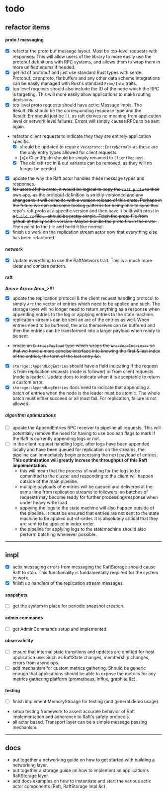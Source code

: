 todo
====
## refactor items
#### proto / messaging
- [x] refactor the proto buf message layout. Must be top-level requests with responses. This will allow users of the library to more easily use the protobuf definitions with RPC systems, and allows them to wrap them in more unified enums if needed.
- [x] get rid of protobuf and just use standard Rust types with serde. Protobuf, capnproto, flatbuffers and any other data scheme integrations can be easily managed with Rust's standard `From/Into` traits.
- [x] top level requests should also include the ID of the node which the RPC is targeting. This will more easily allow applications to make routing decisions.
- [x] top level proto requests should have actix::Message impls. The Result::Ok should be the corresponding response type and the Result::Err should just be `()`, as raft derives no meaning from application level or network level failures. Errors will simply causes RPCs to be sent again.
- refactor client requests to indicate they they are entirely application specific.
    - [x] should be updated to require `Vec<proto::EntryNormal>` as these are the only entry types allowed for client requests.
    - [x]x ClientRpcIn should be simply renamed to `ClientRequest`.
    - [x] The old raft rpc in & out variants can be removed, as they will no longer be needed.
- [x] update the way the Raft actor handles these message types and responses.
- [x] ~~for users of this crate, it would be logical to copy the `raft.proto` to their own app, as the protobuf definition is strictly versioned and any changes to it will coincide with a version release of this crate. Perhaps in the future we can add some tooling patterns for being able to sync this repo's raft.proto at a specific version and then have it built with prost in a `build.rs` file ... should be pretty simple. Fetch the proto file from github at the specific version. Maybe bundle the proto file in the crate. Then point to the file and build it like normal.~~
- [x] finish up work on the replication stream actor now that everything else has been refactored.

#### network
- [x] Update everything to use the RaftNetwork trait. This is a much more clear and concise pattern.

#### raft
**Arc<_> Arc<_> Arc<_>!!!**
- [x] update the replication protocol & the client request handling protocol to simply `Arc` the vector of entries which need to be applied and such. The storage layer will no longer need to return anything as a response when appending entries to the log or applying entries to the state machine.
- [x] replication streams can be sent an arc of the entries as well. When entries need to be buffered, the arcs themselves can be buffered and then the entries can be transformed into a larger payload when ready to be sent.
- ~~create an `EntriesPayload` type which wraps the `Arc<Vec<Entries>>` so that we have a more concise interface into knowing the first & last index of the entries, the term of the last entry &c.~~
- [x] `storage::AppendLogEntries` should have a field indicating if the request is from replication requests (node is follower) or from client requests (node is leader). Update docs to indicate when it is acceptable to return a custom error.
- [x] `storage::AppendLogEntries` docs need to indicate that appending a batch of entries when the node is the leader must be atomic. The whole batch must either succeed or all must fail. For replication, failure is not allowed.

##### algorithm optimizations
- [ ] update the AppendEntries RPC receiver to pipeline all requests. This will potentially remove the need for having to use boolean flags to mark if the Raft is currently appending logs or not.
- [ ] in the client request handling logic, after logs have been appended locally and have been queued for replication on the streams, the pipeline can immediately begin processing the next payload of entries. **This optimization will greatly increse the throughput of this Raft implementation.**
    - this will mean that the process of waiting for the logs to be committed to the cluster and responding to the client will happen outside of the main pipeline.
    - multiple payloads of enntries will be queued and delivered at the same time from replication streams to followers, so batches of requests may become ready for further processing/response when under heavy write load.
    - applying the logs to the state machine will also happen outside of the pipeline. It must be ensured that entries are not sent to the state machine to be applied out-of-order. It is absolutely critical that they are sent to be applied in index order.
    - the pipeline for applying logs to the statemachine should also perform batching whenever possible.

----

## impl
- [x] actix messaging errors from messaging the RaftStorage should cause Raft to stop. This functionality is fundamentally required for the system to work.
- [x] finish up handlers of the replication stream messages.

#### snapshots
- [ ] get the system in place for periodic snapshot creation.

#### admin commands
- [ ] get AdminCommands setup and implemented.

#### observability
- [ ] ensure that internal state transitions and updates are emitted for host application use. Such as RaftState changes, membership changes, errors from async ops.
- [ ] add mechanism for custom metrics gathering. Should be generic enough that applications should be able to expose the metrics for any metrics gathering platform (prometheus, influx, graphite &c).

#### testing
- [ ] finish implement MemoryStroage for testing (and general demo usage).
- setup testing framework to assert accurate behavior of Raft implementation and adherence to Raft's safety protocols.
- all actor based. Transport layer can be a simple message passing mechanism.

----

## docs
- put together a networking guide on how to get started with building a networking layer.
- put together a storage guide on how to implement an application's RaftStorage layer.
- add docs examples on how to instantiate and start the various actix actor components (Raft, RaftStorage impl &c).
